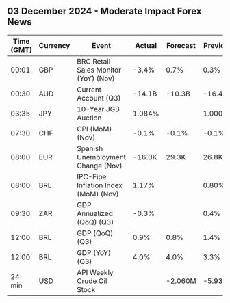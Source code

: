## 03 December 2024 - Moderate Impact Forex News

| Time (GMT) | Currency | Event | Actual | Forecast | Previous |
|------|----------|-------|--------|----------|----------|
| 00:01 | GBP | BRC Retail Sales Monitor (YoY) (Nov) | -3.4% | 0.7% | 0.3% |
| 00:30 | AUD | Current Account (Q3) | -14.1B | -10.3B | -16.4B |
| 03:35 | JPY | 10-Year JGB Auction | 1.084% |  | 1.000% |
| 07:30 | CHF | CPI (MoM) (Nov) | -0.1% | -0.1% | -0.1% |
| 08:00 | EUR | Spanish Unemployment Change (Nov) | -16.0K | 29.3K | 26.8K |
| 08:00 | BRL | IPC-Fipe Inflation Index (MoM) (Nov) | 1.17% |  | 0.80% |
| 09:30 | ZAR | GDP Annualized (QoQ) (Q3) | -0.3% |  | 0.4% |
| 12:00 | BRL | GDP (QoQ) (Q3) | 0.9% | 0.8% | 1.4% |
| 12:00 | BRL | GDP (YoY) (Q3) | 4.0% | 4.0% | 3.3% |
| 24 min | USD | API Weekly Crude Oil Stock |  | -2.060M | -5.935M |
